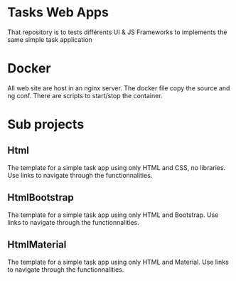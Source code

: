 # Tasks Web Apps

That repository is to tests différents UI & JS Frameworks to implements the same simple task application

# Docker

All web site are host in an nginx server. The docker file copy the source and ng conf. There are scripts to start/stop the container.

# Sub projects

## Html

The template for a simple task app using only HTML and CSS, no libraries.
Use links to navigate through the functionnalities.

## HtmlBootstrap

The template for a simple task app using only HTML and Bootstrap.
Use links to navigate through the functionnalities.

## HtmlMaterial

The template for a simple task app using only HTML and Material.
Use links to navigate through the functionnalities.
